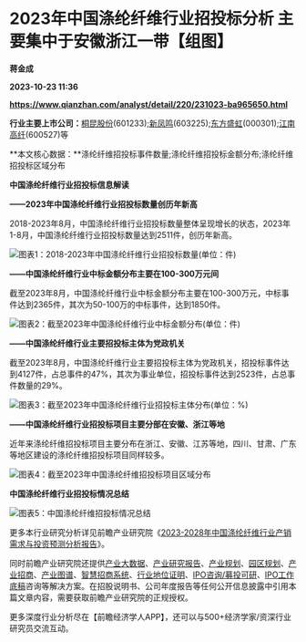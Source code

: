 # 2023年中国涤纶纤维行业招投标分析 主要集中于安徽浙江一带【组图】
**蒋金成**

**2023-10-23 11:36**

**https://www.qianzhan.com/analyst/detail/220/231023-ba965650.html**

**行业主要上市公司：**[桐昆股份](https://stock.qianzhan.com/hs/zhengquan_601233.SH.html)(601233);[新凤鸣](https://stock.qianzhan.com/hs/zhengquan_603225.SH.html)(603225);[东方盛虹](https://stock.qianzhan.com/hs/zhengquan_000301.SZ.html)(000301);[江南高纤](https://stock.qianzhan.com/hs/zhengquan_600527.SH.html)(600527)等

**本文核心数据：**涤纶纤维招投标事件数量;涤纶纤维招投标金额分布;涤纶纤维招投标区域分布

**中国涤纶纤维行业招投标信息解读**

**——2023年中国涤纶纤维行业招投标数量创历年新高**

2018-2023年8月，中国涤纶纤维行业招投标数量整体呈现增长的状态，2023年1-8月，中国涤纶纤维行业招投标数量达到2511件，创历年新高。

![图表1：2018-2023年中国涤纶纤维行业招投标数量(单位：件)](https://img3.qianzhan.com/news/202310/23/20231023-ddac9cbf4fb312f5.png)

**——中国涤纶纤维行业中标金额分布主要在100-300万元间**

截至2023年8月，中国涤纶纤维行业中标金额分布主要在100-300万元，中标事件达到2365件，其次为50-100万的中标事件，达到1850件。

![图表2：截至2023年中国涤纶纤维行业中标金额分布(单位：件)](https://img3.qianzhan.com/news/202310/23/20231023-923ebbbd23642b24.png)

**——中国涤纶纤维行业主要招投标主体为党政机关**

截至2023年8月，中国涤纶纤维行业主要招投标主体为党政机关，招投标事件达到4127件，占总事件的47%，其次为事业单位，招投标事件达到2523件，占总事件数量的29%。

![图表3：截至2023年中国涤纶纤维行业招投标主体分布(单位：%)](https://img3.qianzhan.com/news/202310/23/20231023-724208d7fbd7ff7a.png)

**——中国涤纶纤维行业招投标项目主要分部在安徽、浙江等地**

近年来涤纶纤维招投标项目主要分布在浙江、安徽、江苏等地，四川、甘肃、广东等地区建设的涤纶纤维招投标项目同样较多。

![图表4：截至2023年中国涤纶纤维招投标项目区域分布](https://img3.qianzhan.com/news/202310/23/20231023-296cbd34b9612ac9.png)

**中国涤纶纤维行业招投标情况总结**

![图表5：中国涤纶纤维招投标情况总结](https://img3.qianzhan.com/news/202310/23/20231023-f7f23edafb49c50b.png)

更多本行业研究分析详见前瞻产业研究院《[2023-2028年中国涤纶纤维行业产销需求与投资预测分析报告](https://bg.qianzhan.com/report/detail/55d3df91b2ee4e98.html)》。

同时前瞻产业研究院还提供[产业大数据](https://d.qianzhan.com/)、[产业研究报告](https://bg.qianzhan.com/report/hotlist/)、[产业规划](https://f.qianzhan.com/chanyeguihua2/)、[园区规划](https://f.qianzhan.com/yuanqu/)、[产业招商](https://f.qianzhan.com/chanyezhaoshang/)、[产业图谱](https://bg.qianzhan.com/report/lianglian/)、[智慧招商系统](https://z.qianzhan.com/)、[行业地位证明](https://bg.qianzhan.com/report/qyppcs)、[IPO咨询/募投可研](https://ipo.qianzhan.com/mutou/)、[IPO工作底稿](https://ipo.qianzhan.com/digao/)咨询等解决方案。在招股说明书、公司年度报告等任何公开信息披露中引用本篇文章内容，需要获取前瞻产业研究院的正规授权。

更多深度行业分析尽在【前瞻经济学人APP】，还可以与500+经济学家/资深行业研究员交流互动。